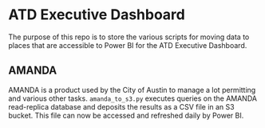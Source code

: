 # ATD Executive Dashboard

The purpose of this repo is to store the various scripts for moving data to places that are accessible to Power BI for the ATD Executive Dashboard.

## AMANDA

AMANDA is a product used by the City of Austin to manage a lot permitting and various other tasks. `amanda_to_s3.py` executes queries on the AMANDA read-replica database and deposits the results as a CSV file in an S3 bucket. This file can now be accessed and refreshed daily by Power BI.